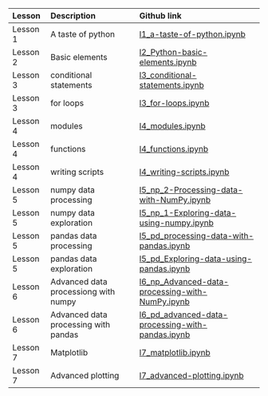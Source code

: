 | Lesson | Description | Github link |
|:--- |:--- |:--- |
| Lesson 1 | A taste of python | [l1_a-taste-of-python.ipynb](https://github.com/phaustin/eosc213/blob/master/notebooks/geopython/L1/l1_a-taste-of-python.ipynb) |
| Lesson 2 | Basic elements | [l2_Python-basic-elements.ipynb](https://github.com/phaustin/eosc213/blob/master/notebooks/geopython/L2/l2_Python-basic-elements.ipynb) |
| Lesson 3 | conditional statements | [l3_conditional-statements.ipynb](https://github.com/phaustin/eosc213/blob/master/notebooks/geopython/L3/l3_conditional-statements.ipynb) |
| Lesson 3 | for loops | [l3_for-loops.ipynb](https://github.com/phaustin/eosc213/blob/master/notebooks/geopython/L3/l3_for-loops.ipynb) |
| Lesson 4 | modules | [l4_modules.ipynb](https://github.com/phaustin/eosc213/blob/master/notebooks/geopython/L4/l4_modules.ipynb) |
| Lesson 4 | functions | [l4_functions.ipynb](https://github.com/phaustin/eosc213/blob/master/notebooks/geopython/L4/l4_functions.ipynb) |
| Lesson 4 | writing scripts | [l4_writing-scripts.ipynb](https://github.com/phaustin/eosc213/blob/master/notebooks/geopython/L4/l4_writing-scripts.ipynb) |
| Lesson 5 | numpy data processing | [l5_np_2-Processing-data-with-NumPy.ipynb](https://github.com/phaustin/eosc213/blob/master/notebooks/geopython/L5/NumPy/l5_np_2-Processing-data-with-NumPy.ipynb) |
| Lesson 5 | numpy data exploration | [l5_np_1-Exploring-data-using-numpy.ipynb](https://github.com/phaustin/eosc213/blob/master/notebooks/geopython/L5/NumPy/l5_np_1-Exploring-data-using-numpy.ipynb) |
| Lesson 5 | pandas data processing | [l5_pd_processing-data-with-pandas.ipynb](https://github.com/phaustin/eosc213/blob/master/notebooks/geopython/L5/Pandas/l5_pd_processing-data-with-pandas.ipynb) |
| Lesson 5 | pandas data exploration | [l5_pd_Exploring-data-using-pandas.ipynb](https://github.com/phaustin/eosc213/blob/master/notebooks/geopython/L5/Pandas/l5_pd_Exploring-data-using-pandas.ipynb) |
| Lesson 6 | Advanced data processiong with numpy | [l6_np_Advanced-data-processing-with-NumPy.ipynb](https://github.com/phaustin/eosc213/blob/master/notebooks/geopython/L6/numpy/l6_np_Advanced-data-processing-with-NumPy.ipynb) |
| Lesson 6 | Advanced data processing with pandas | [l6_pd_advanced-data-processing-with-pandas.ipynb](https://github.com/phaustin/eosc213/blob/master/notebooks/geopython/L6/pandas/l6_pd_advanced-data-processing-with-pandas.ipynb) |
| Lesson 7 | Matplotlib | [l7_matplotlib.ipynb](https://github.com/phaustin/eosc213/blob/master/notebooks/geopython/L7/l7_matplotlib.ipynb) |
| Lesson 7 | Advanced plotting | [l7_advanced-plotting.ipynb](https://github.com/phaustin/eosc213/blob/master/notebooks/geopython/L7/l7_advanced-plotting.ipynb) |

